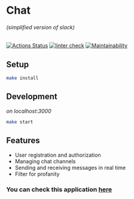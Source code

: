 # Chat
######  *(simplified version of slack)*
[![Actions Status](https://github.com/artem-mar/frontend-project-12/workflows/hexlet-check/badge.svg)](https://github.com/artem-mar/frontend-project-12/actions)
[![linter check](https://github.com/artem-mar/frontend-project-12/actions/workflows/nodejs.yml/badge.svg)](https://github.com/artem-mar/frontend-project-12/actions/workflows/nodejs.yml)
[![Maintainability](https://api.codeclimate.com/v1/badges/dcceec85eb5d4c97897a/maintainability)](https://codeclimate.com/github/artem-mar/frontend-project-12/maintainability)
## Setup

```bash
make install
```

## Development
*on localhost:3000*

```bash
make start
```

## Features
- User registration and authorization
- Managing chat channels
- Sending and receiving messages in real time
- Filter for profanity

### You can check this application [here](https://frontend-project-12-production-c127.up.railway.app/)